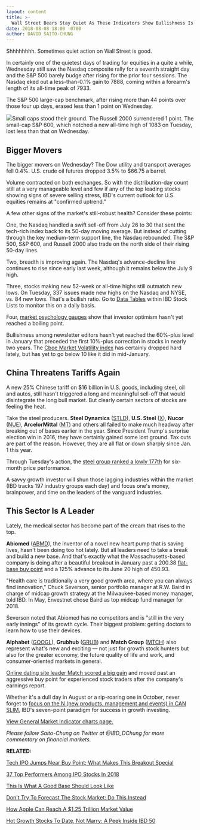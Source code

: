 ```yaml
---
layout: content
title: >-
  Wall Street Bears Stay Quiet As These Indicators Show Bullishness Is Not Extreme
date: 2018-08-08 18:00 -0700
author: DAVID SAITO-CHUNG
---
```






Shhhhhhhh. Sometimes quiet action on Wall Street is good.


In certainly one of the quietest days of trading for equities in a quite a while, Wednesday still saw the Nasdaq composite rally for a seventh straight day and the S&P 500 barely budge after rising for the prior four sessions. The Nasdaq eked out a less-than-0.1% gain to 7888, coming within a forearm's length of its all-time peak of 7933.


The S&P 500 large-cap benchmark, after rising more than 44 points over those four up days, erased less than 1 point on Wednesday.


![](https://www.investors.com/wp-content/uploads/2018/08/MP060818-219x300.jpg)Small caps stood their ground. The Russell 2000 surrendered 1 point. The small-cap S&P 600, which notched a new all-time high of 1083 on Tuesday, lost less than that on Wednesday.


Bigger Movers
-------------


The bigger movers on Wednesday? The Dow utility and transport averages fell 0.4%. U.S. crude oil futures dropped 3.5% to $66.75 a barrel.


Volume contracted on both exchanges. So with the distribution-day count still at a very manageable level and few if any of the top leading stocks showing signs of severe selling stress, IBD's current outlook for U.S. equities remains at "confirmed uptrend."


A few other signs of the market's still-robust health? Consider these points:


One, the Nasdaq handled a swift sell-off from July 26 to 30 that sent the tech-rich index back to its 50-day moving average. But instead of cutting through the key medium-term support line, the Nasdaq rebounded. The S&P 500, S&P 600, and Russell 2000 also trade on the north side of their rising 50-day lines.


Two, breadth is improving again. The Nasdaq's advance-decline line continues to rise since early last week, although it remains below the July 9 high.


Three, stocks making new 52-week or all-time highs still outmatch new lows. On Tuesday, 337 issues made new highs on the Nasdaq and NYSE, vs. 84 new lows. That's a bullish ratio. Go to [Data Tables](https://www.investors.com/ibd-data-tables/) within IBD Stock Lists to monitor this on a daily basis.


Four, [market psychology gauges](https://research.investors.com/psychological-market-indicators/) show that investor optimism hasn't yet reached a boiling point.


Bullishness among newsletter editors hasn't yet reached the 60%-plus level in January that preceded the first 10%-plus correction in stocks in nearly two years. The [Cboe Market Volatility index](https://research.investors.com/psychological-market-indicators/chart?type=volatility) has certainly dropped hard lately, but has yet to go below 10 like it did in mid-January.


China Threatens Tariffs Again
-----------------------------


A new 25% Chinese tariff on $16 billion in U.S. goods, including steel, oil and autos, still hasn't triggered a long and meaningful sell-off that would disintegrate the long bull market. But clearly certain sectors of stocks are feeling the heat.


Take the steel producers. **Steel Dynamics** ([STLD](https://research.investors.com/quote.aspx?symbol=STLD)), **U.S. Steel** ([X](https://research.investors.com/quote.aspx?symbol=X)), **Nucor** ([NUE](https://research.investors.com/quote.aspx?symbol=NUE)), **ArcelorMittal** ([MT](https://research.investors.com/quote.aspx?symbol=MT)) and others all failed to make much headway after breaking out of bases earlier in the year. Since President Trump's surprise election win in 2016, they have certainly gained some lost ground. Tax cuts are part of the reason. However, they are all flat or down sharply since Jan. 1 this year.


Through Tuesday's action, the [steel group ranked a lowly 177th](https://www.investors.com/data-tables/industry-group-rankings-aug-07-2018/) for six-month price performance.


A savvy growth investor will shun those lagging industries within the market (IBD tracks 197 industry groups each day) and focus one's money, brainpower, and time on the leaders of the vanguard industries.


This Sector Is A Leader
-----------------------


Lately, the medical sector has become part of the cream that rises to the top.


**Abiomed** ([ABMD](https://research.investors.com/quote.aspx?symbol=ABMD)), the inventor of a novel new heart pump that is saving lives, hasn't been doing too hot lately. But all leaders need to take a break and build a new base. And that's exactly what the Massachusetts-based company is doing after a beautiful breakout in January past a 200.38 [flat-base buy point](https://www.investors.com/how-to-invest/investors-corner/when-to-buy-the-basics-of-a-flat-base-a-super-growth-stock-pattern/) and a 125% advance to its June 20 high of 450.93.


"Health care is traditionally a very good growth area, where you can always find innovation," Chuck Severson, senior portfolio manager at R.W. Baird in charge of midcap growth strategy at the Milwaukee-based money manager, told IBD. In May, Envestnet chose Baird as top midcap fund manager for 2018.



Severson noted that Abiomed has no competitors and is "still in the very early innings" of its growth cycle. Their biggest problem: getting doctors to learn how to use their devices.


**Alphabet** ([GOOGL](https://research.investors.com/quote.aspx?symbol=GOOGL)), **Grubhub** ([GRUB](https://research.investors.com/quote.aspx?symbol=GRUB)) and **Match Group** ([MTCH](https://research.investors.com/quote.aspx?symbol=MTCH)) also represent what's new and exciting — not just for growth stock hunters but also for the greater economy, the future quality of life and work, and consumer-oriented markets in general.


[Online dating site leader Match scored a big gain](https://www.investors.com/market-trend/stock-market-today/internet-stock-google-owner/) and moved past an aggressive buy point for experienced stock traders after the company's earnings report.


Whether it's a dull day in August or a rip-roaring one in October, never forget to [focus on the N (new products, management and events) in CAN SLIM](https://www.investors.com/ibd-university/can-slim/), IBD's seven-point paradigm for success in growth investing.


[View General Market Indicator charts page.](https://www.investors.com/wp-content/uploads/2018/08/IBD0808152500GMI.pdf)


*Please follow Saito-Chung on Twitter at @IBD\_DChung for more commentary on financial markets.*


**RELATED:**


[Tech IPO Jumps Near Buy Point; What Makes This Breakout Special](https://www.investors.com/market-trend/stock-market-today/dow-futures-roku-stock-bandwidth-vs-apple-stock-alphabet-tesla/)


[37 Top Performers Among IPO Stocks In 2018](https://www.investors.com/news/ipo-stocks-2018/)


[This Is What A Good Base Should Look Like](https://www.investors.com/how-to-invest/investors-corner/how-to-trade-stocks-base-stock-charts/)


[Don't Try To Forecast The Stock Market: Do This Instead](https://www.investors.com/how-to-invest/investors-corner/how-to-trade-stocks-dont-try-to-forecast-the-market-do-this-instead/)


[How Apple Can Reach A $1.25 Trillion Market Value](https://www.investors.com/market-trend/stock-market-today/earnings-results/)


[Hot Growth Stocks To Date, Not Marry: A Peek Inside IBD 50](https://research.investors.com/stock-lists/ibd-50/)





